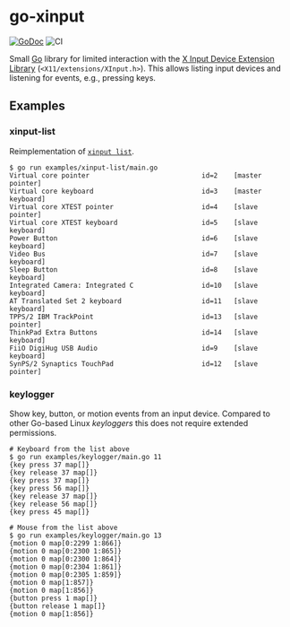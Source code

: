 # go-xinput

[![GoDoc](https://godoc.org/github.com/oxzi/go-xinput?status.svg)](https://godoc.org/github.com/oxzi/go-xinput) ![CI](https://github.com/oxzi/go-xinput/workflows/CI/badge.svg)

Small [Go][golang] library for limited interaction with the [X Input Device Extension Library][xorg-xinput] (`<X11/extensions/XInput.h>`).
This allows listing input devices and listening for events, e.g., pressing keys.


## Examples

### xinput-list

Reimplementation of [`xinput list`][xinput].

```
$ go run examples/xinput-list/main.go
Virtual core pointer                            id=2    [master pointer]
Virtual core keyboard                           id=3    [master keyboard]
Virtual core XTEST pointer                      id=4    [slave pointer]
Virtual core XTEST keyboard                     id=5    [slave keyboard]
Power Button                                    id=6    [slave keyboard]
Video Bus                                       id=7    [slave keyboard]
Sleep Button                                    id=8    [slave keyboard]
Integrated Camera: Integrated C                 id=10   [slave keyboard]
AT Translated Set 2 keyboard                    id=11   [slave keyboard]
TPPS/2 IBM TrackPoint                           id=13   [slave pointer]
ThinkPad Extra Buttons                          id=14   [slave keyboard]
FiiO DigiHug USB Audio                          id=9    [slave keyboard]
SynPS/2 Synaptics TouchPad                      id=12   [slave pointer]
```


### keylogger

Show key, button, or motion events from an input device.
Compared to other Go-based Linux _keyloggers_ this does not require extended permissions.

```
# Keyboard from the list above
$ go run examples/keylogger/main.go 11
{key press 37 map[]}
{key release 37 map[]}
{key press 37 map[]}
{key press 56 map[]}
{key release 37 map[]}
{key release 56 map[]}
{key press 45 map[]}

# Mouse from the list above
$ go run examples/keylogger/main.go 13
{motion 0 map[0:2299 1:866]}
{motion 0 map[0:2300 1:865]}
{motion 0 map[0:2300 1:864]}
{motion 0 map[0:2304 1:861]}
{motion 0 map[0:2305 1:859]}
{motion 0 map[1:857]}
{motion 0 map[1:856]}
{button press 1 map[]}
{button release 1 map[]}
{motion 0 map[1:856]}
```


[golang]: https://golang.org/
[xinput]: https://gitlab.freedesktop.org/xorg/app/xinput/
[xorg-xinput]: https://www.x.org/releases/X11R7.7/doc/libXi/inputlib.html

